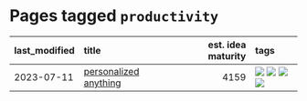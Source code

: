 # Pages tagged `productivity`

|last_modified|title|est. idea maturity|tags
|:---|:---|---:|:---|
|2023-07-11|[personalized anything](../personalized_anything.md)|4159|[![](https://img.shields.io/badge/tag-gdpr_data_export-d7de4b)](../tags/gdpr_data_export.md) [![](https://img.shields.io/badge/tag-llm-76bb24)](../tags/llm.md) [![](https://img.shields.io/badge/tag-personalization-e54ba1)](../tags/personalization.md) [![](https://img.shields.io/badge/tag-productivity-426a5f)](../tags/productivity.md)|